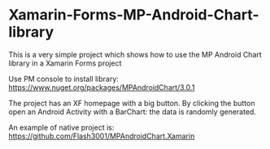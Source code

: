 # Xamarin-Forms-MP-Android-Chart-library
This is a very simple project which shows how to use the MP Android Chart library in a Xamarin Forms project

Use PM console to install library: https://www.nuget.org/packages/MPAndroidChart/3.0.1

The project has an XF homepage with a big button. By clicking the button open an Android Activity with a BarChart: the data is randomly generated.

An example of native project is: https://github.com/Flash3001/MPAndroidChart.Xamarin

